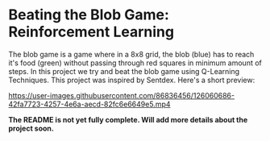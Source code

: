 # Beating the Blob Game: Reinforcement Learning

The blob game is a game where in a 8x8 grid, the blob (blue) has to reach it's food (green) without passing through red squares in minimum amount of steps. In this project we try and beat the blob game using Q-Learning Techniques. This project was inspired by Sentdex. Here's a short preview:



https://user-images.githubusercontent.com/86836456/126060686-42fa7723-4257-4e6a-aecd-82fc6e6649e5.mp4

**The README is not yet fully complete. Will add more details about the project soon.**
